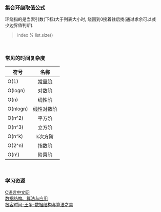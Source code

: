 ### 集合环绕取值公式
环绕指的是当索引数(下标)大于列表大小时, 绕回到0接着往后找(通过求余可以减少边界值判断).     
> index % list.size()

&nbsp;  

### 常见的时间复杂度
| 符号 | 名称 |
|---|:---:|
| O(1) | [常量阶](time_complexity/O1.md) |
| O(logn) | 对数阶 |
| O(n) | 线性阶 |
| O(nlogn) | 线性对数阶 |
| O(n^2) | 平方阶 |
| O(n^3) | 立方阶 |
| O(n^k) | k次方阶 |
| O(2^n) | 指数阶 |
| O(n!) | 阶乘阶 |


&nbsp;  

### 学习资源
[C语言中文网](http://c.biancheng.net/data_structure/)   
[数据结构、算法与应用](https://book.douban.com/subject/26421141/)   
[极客时间-王争-数据结构与算法之美](https://time.geekbang.org/column/126)
